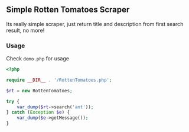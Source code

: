 ## Simple Rotten Tomatoes Scraper

Its really simple scraper, just return title and description from first search result, no more!

### Usage

Check `demo.php` for usage

```php
<?php

require __DIR__ . '/RottenTomatoes.php';

$rt	= new RottenTomatoes;

try {
	var_dump($rt->search('ant'));
} catch (Exception $e) {
	var_dump($e->getMessage());
}
```


